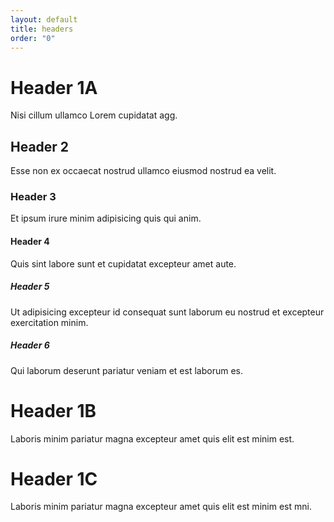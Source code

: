 ```yaml
---
layout: default
title: headers
order: "0"
---
```

 
# Header 1A

Nisi cillum ullamco Lorem cupidatat agg.

## Header 2

Esse non ex occaecat nostrud ullamco eiusmod nostrud ea velit.

### Header 3

Et ipsum irure minim adipisicing quis qui anim.

#### Header 4

Quis sint labore sunt et cupidatat excepteur amet aute.

##### Header 5

Ut adipisicing excepteur id consequat sunt laborum eu nostrud et excepteur exercitation minim.

##### Header 6

Qui laborum deserunt pariatur veniam et est laborum es.

# Header 1B

Laboris minim pariatur magna excepteur amet quis elit est minim est.

# Header 1C

Laboris minim pariatur magna excepteur amet quis elit est minim est mni.  
